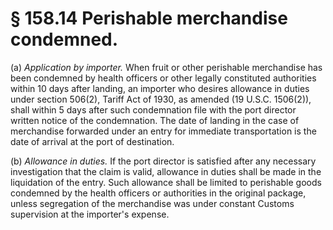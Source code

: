 # § 158.14   Perishable merchandise condemned.

(a) *Application by importer.* When fruit or other perishable merchandise has been condemned by health officers or other legally constituted authorities within 10 days after landing, an importer who desires allowance in duties under section 506(2), Tariff Act of 1930, as amended (19 U.S.C. 1506(2)), shall within 5 days after such condemnation file with the port director written notice of the condemnation. The date of landing in the case of merchandise forwarded under an entry for immediate transportation is the date of arrival at the port of destination. 


(b) *Allowance in duties.* If the port director is satisfied after any necessary investigation that the claim is valid, allowance in duties shall be made in the liquidation of the entry. Such allowance shall be limited to perishable goods condemned by the health officers or authorities in the original package, unless segregation of the merchandise was under constant Customs supervision at the importer's expense. 


